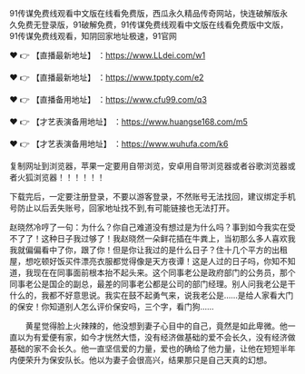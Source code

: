 91传谋免费线观看中文版在线看免费版，西瓜永久精品传奇网站，快连破解版永久免费无登录版，91破解免费，91传谋免费线观看中文版在线看免费版中文版，91传谋免费线观看，知阴回家地址极速，91官网

❤️ 👉 【直播最新地址】 ：https://www.LLdei.com/w1

❤️ 👉 【直播最新地址】 ：https://www.tppty.com/e2

❤️ 👉 【直播备用地址】 ：https://www.cfu99.com/q3

❤️ 👉 【才艺表演备用地址】 ：https://www.huangse168.com/m5

❤️ 👉 【才艺表演备用地址】 ：https://www.wuhufa.com/k6

复制网址到浏览器，苹果一定要用自带浏览，安卓用自带浏览器或者谷歌浏览器或者火狐浏览器！！！！！！

下载完后，一定要注册登录，不要以游客登录，不然账号无法找回，建议绑定手机号防止以后丢失账号，回家地址找不到,有可能链接也无法打开。

赵晓然冷哼了一句：为什么？你自己难道没有想过是为什么吗？事到如今我实在受不了了！这种日子我过够了！我赵晓然一朵鲜花插在牛粪上，当初那么多人喜欢我我就偏偏看中了你，跟了你！但是你让我过的是什么日子？住十几个平方的出租屋，想吃顿好饭买件漂亮衣服都觉得像是天方夜谭！这是人过的日子吗，你知不知道，我现在在同事面前根本抬不起头来。这个同事老公是政府部门的公务员，那个同事老公是国企的副总，最差的同事老公都是公司的部门经理。别人问我老公是干什么的，我都不好意思说。我实在鼓不起勇气来，说我老公是……是给人家看大门的保安！你知道别人怎么评价保安吗，三个字，看门狗……

　　黄星觉得脸上火辣辣的，他没想到妻子心目中的自己，竟然是如此卑微。他一直以为有爱便有家，如今才恍然大悟，没有经济做基础的爱不会长久，没有经济做基础的家不会长久。他一直坚信爱的力量，爱也的确给了他力量，让他在短短半年内便荣升为保安队长。他以为妻子会很高兴，结果那只是自己天真的幻想。
